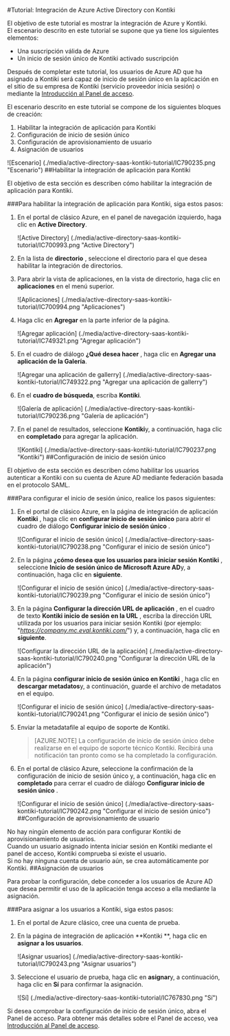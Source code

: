 <properties 
    pageTitle="Tutorial: Integración de Azure Active Directory con Kontiki | Microsoft Azure" 
    description="Aprenda a usar Kontiki con Azure Active Directory para habilitar el inicio de sesión único, aprovisionamiento automatizado y mucho más." 
    services="active-directory" 
    authors="jeevansd"  
    documentationCenter="na" 
    manager="femila"/>
<tags 
    ms.service="active-directory" 
    ms.devlang="na" 
    ms.topic="article" 
    ms.tgt_pltfrm="na" 
    ms.workload="identity" 
    ms.date="09/29/2016" 
    ms.author="jeedes" />

#<a name="tutorial-azure-active-directory-integration-with-kontiki"></a>Tutorial: Integración de Azure Active Directory con Kontiki
  
El objetivo de este tutorial es mostrar la integración de Azure y Kontiki.  
El escenario descrito en este tutorial se supone que ya tiene los siguientes elementos:

-   Una suscripción válida de Azure
-   Un inicio de sesión único de Kontiki activado suscripción
  
Después de completar este tutorial, los usuarios de Azure AD que ha asignado a Kontiki será capaz de inicio de sesión único en la aplicación en el sitio de su empresa de Kontiki (servicio proveedor inicia sesión) o mediante la [Introducción al Panel de acceso](active-directory-saas-access-panel-introduction.md).
  
El escenario descrito en este tutorial se compone de los siguientes bloques de creación:

1.  Habilitar la integración de aplicación para Kontiki
2.  Configuración de inicio de sesión único
3.  Configuración de aprovisionamiento de usuario
4.  Asignación de usuarios

![Escenario] (./media/active-directory-saas-kontiki-tutorial/IC790235.png "Escenario")
##<a name="enabling-the-application-integration-for-kontiki"></a>Habilitar la integración de aplicación para Kontiki
  
El objetivo de esta sección es describen cómo habilitar la integración de aplicación para Kontiki.

###<a name="to-enable-the-application-integration-for-kontiki-perform-the-following-steps"></a>Para habilitar la integración de aplicación para Kontiki, siga estos pasos:

1.  En el portal de clásico Azure, en el panel de navegación izquierdo, haga clic en **Active Directory**.

    ![Active Directory] (./media/active-directory-saas-kontiki-tutorial/IC700993.png "Active Directory")

2.  En la lista de **directorio** , seleccione el directorio para el que desea habilitar la integración de directorios.

3.  Para abrir la vista de aplicaciones, en la vista de directorio, haga clic en **aplicaciones** en el menú superior.

    ![Aplicaciones] (./media/active-directory-saas-kontiki-tutorial/IC700994.png "Aplicaciones")

4.  Haga clic en **Agregar** en la parte inferior de la página.

    ![Agregar aplicación] (./media/active-directory-saas-kontiki-tutorial/IC749321.png "Agregar aplicación")

5.  En el cuadro de diálogo **¿Qué desea hacer** , haga clic en **Agregar una aplicación de la Galería**.

    ![Agregar una aplicación de gallerry] (./media/active-directory-saas-kontiki-tutorial/IC749322.png "Agregar una aplicación de gallerry")

6.  En el **cuadro de búsqueda**, escriba **Kontiki**.

    ![Galería de aplicación] (./media/active-directory-saas-kontiki-tutorial/IC790236.png "Galería de aplicación")

7.  En el panel de resultados, seleccione **Kontiki**y, a continuación, haga clic en **completado** para agregar la aplicación.

    ![Kontiki] (./media/active-directory-saas-kontiki-tutorial/IC790237.png "Kontiki")
##<a name="configuring-single-sign-on"></a>Configuración de inicio de sesión único
  
El objetivo de esta sección es describen cómo habilitar los usuarios autenticar a Kontiki con su cuenta de Azure AD mediante federación basada en el protocolo SAML.

###<a name="to-configure-single-sign-on-perform-the-following-steps"></a>Para configurar el inicio de sesión único, realice los pasos siguientes:

1.  En el portal de clásico Azure, en la página de integración de aplicación **Kontiki** , haga clic en **configurar inicio de sesión único** para abrir el cuadro de diálogo **Configurar inicio de sesión único** .

    ![Configurar el inicio de sesión único] (./media/active-directory-saas-kontiki-tutorial/IC790238.png "Configurar el inicio de sesión único")

2.  En la página **¿cómo desea que los usuarios para iniciar sesión Kontiki** , seleccione **Inicio de sesión único de Microsoft Azure AD**y, a continuación, haga clic en **siguiente**.

    ![Configurar el inicio de sesión único] (./media/active-directory-saas-kontiki-tutorial/IC790239.png "Configurar el inicio de sesión único")

3.  En la página **Configurar la dirección URL de aplicación** , en el cuadro de texto **Kontiki inicio de sesión en la URL** , escriba la dirección URL utilizada por los usuarios para iniciar sesión Kontiki (por ejemplo: "*https://company.mc.eval.kontiki.com/*") y, a continuación, haga clic en **siguiente**.

    ![Configurar la dirección URL de la aplicación] (./media/active-directory-saas-kontiki-tutorial/IC790240.png "Configurar la dirección URL de la aplicación")

4.  En la página **configurar inicio de sesión único en Kontiki** , haga clic en **descargar metadatos**y, a continuación, guarde el archivo de metadatos en el equipo.

    ![Configurar el inicio de sesión único] (./media/active-directory-saas-kontiki-tutorial/IC790241.png "Configurar el inicio de sesión único")

5.  Enviar la metadatafile al equipo de soporte de Kontiki.

    >[AZURE.NOTE] La configuración de inicio de sesión único debe realizarse en el equipo de soporte técnico Kontiki. Recibirá una notificación tan pronto como se ha completado la configuración.

6.  En el portal de clásico Azure, seleccione la confirmación de la configuración de inicio de sesión único y, a continuación, haga clic en **completado** para cerrar el cuadro de diálogo **Configurar inicio de sesión único** .

    ![Configurar el inicio de sesión único] (./media/active-directory-saas-kontiki-tutorial/IC790242.png "Configurar el inicio de sesión único")
##<a name="configuring-user-provisioning"></a>Configuración de aprovisionamiento de usuario
  
No hay ningún elemento de acción para configurar Kontiki de aprovisionamiento de usuarios.  
Cuando un usuario asignado intenta iniciar sesión en Kontiki mediante el panel de acceso, Kontiki comprueba si existe el usuario.  
Si no hay ninguna cuenta de usuario aún, se crea automáticamente por Kontiki.
##<a name="assigning-users"></a>Asignación de usuarios
  
Para probar la configuración, debe conceder a los usuarios de Azure AD que desea permitir el uso de la aplicación tenga acceso a ella mediante la asignación.

###<a name="to-assign-users-to-kontiki-perform-the-following-steps"></a>Para asignar a los usuarios a Kontiki, siga estos pasos:

1.  En el portal de Azure clásico, cree una cuenta de prueba.

2.  En la página de integración de aplicación **Kontiki **, haga clic en **asignar a los usuarios**.

    ![Asignar usuarios] (./media/active-directory-saas-kontiki-tutorial/IC790243.png "Asignar usuarios")

3.  Seleccione el usuario de prueba, haga clic en **asignar**y, a continuación, haga clic en **Sí** para confirmar la asignación.

    ![Sí] (./media/active-directory-saas-kontiki-tutorial/IC767830.png "Sí")
  
Si desea comprobar la configuración de inicio de sesión único, abra el Panel de acceso. Para obtener más detalles sobre el Panel de acceso, vea [Introducción al Panel de acceso](active-directory-saas-access-panel-introduction.md).